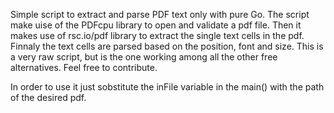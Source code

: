 Simple script to extract and parse PDF text only with pure Go.
The script make uise of the PDFcpu library to open and validate a pdf file. Then it makes use of rsc.io/pdf library to extract the single text cells in the pdf. Finnaly the text cells are parsed based on the position, font and size.
This is a very raw script, but is the one working among all the other free alternatives. Feel free to contribute.

In order to use it just sobstitute the inFile variable in the main() with the path of the desired pdf.
